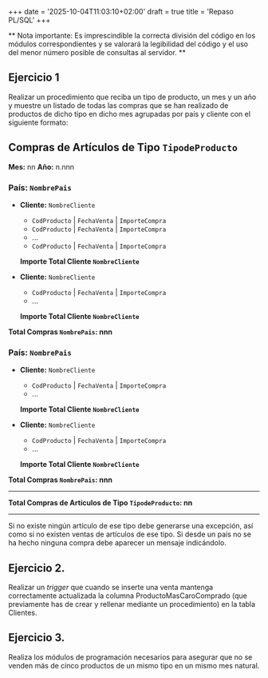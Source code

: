 +++
date = '2025-10-04T11:03:10+02:00'
draft = true
title = 'Repaso PL/SQL'
+++


** Nota importante: Es imprescindible la correcta división del código en los módulos correspondientes y se valorará la legibilidad del código y el uso del menor número posible de consultas al servidor. **

## Ejercicio 1

Realizar un procedimiento que reciba un tipo de producto, un mes y un año y muestre un listado de todas las compras que se han realizado de productos de dicho tipo en dicho mes agrupadas por país y cliente con el siguiente formato:
## Compras de Artículos de Tipo `TipodeProducto`
**Mes:** nn  **Año:** n.nnn

### País: `NombrePais`

- **Cliente:** `NombreCliente`
  - `CodProducto` | `FechaVenta` | `ImporteCompra`
  - `CodProducto` | `FechaVenta` | `ImporteCompra`
  - ...
  - `CodProducto` | `FechaVenta` | `ImporteCompra`

  **Importe Total Cliente `NombreCliente`**

- **Cliente:** `NombreCliente`
  - `CodProducto` | `FechaVenta` | `ImporteCompra`
  - ...
  
  **Importe Total Cliente `NombreCliente`**

**Total Compras `NombrePais`: nnn**

### País: `NombrePais`

- **Cliente:** `NombreCliente`
  - `CodProducto` | `FechaVenta` | `ImporteCompra`
  - ...
  
  **Importe Total Cliente `NombreCliente`**

- **Cliente:** `NombreCliente`
  - `CodProducto` | `FechaVenta` | `ImporteCompra`
  - ...
  
  **Importe Total Cliente `NombreCliente`**

**Total Compras `NombrePais`: nnn**

---

**Total Compras de Artículos de Tipo `TipodeProducto`: nn**

---

Si no existe ningún artículo de ese tipo debe generarse una excepción, así como si no existen ventas de artículos de ese tipo. Si desde un país no se ha hecho ninguna compra debe aparecer un mensaje indicándolo.

## Ejercicio 2.

Realizar un *trigger* que cuando se inserte una venta mantenga correctamente actualizada la columna ProductoMasCaroComprado (que previamente has de crear y rellenar mediante un procedimiento) en la tabla Clientes.

## Ejercicio 3.

Realiza los módulos de programación necesarios para asegurar que no se venden más de cinco productos de un mismo tipo en un mismo mes natural.

